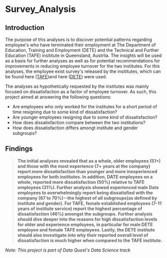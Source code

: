 # **Survey_Analysis**
## **Introduction**

The purpose of this analyses is to discover potential patterns regarding employee's who have terminated their employment at The Department of Education, Training and Employment (DETE) and the Technical and Further Education (TAFE) insititute in Queensland, Austrlia. The insights will be used as a basis for further analyses as well as for potential recommendations for improvements in reducing employee turnover for the two institutes. For this analyses, the employee exist survey's released by the insititutes, which can be found here ([TAFE](https://data.gov.au/dataset/ds-qld-89970a3b-182b-41ea-aea2-6f9f17b5907e/details?q=exit%20survey))and here ([DETE](https://data.gov.au/dataset/ds-qld-fe96ff30-d157-4a81-851d-215f2a0fe26d/details?q=exit%20survey)) were used.

The analyses as hypothetically requested by the institutes was mainly focused on dissatisfaction as a factor of employee turnover. As such, this project aimed at answering the following questions:

- Are employees who only worked for the institutes for a short period of time resigning due to some kind of dissatisfaction?
- Are younger employees resigning due to some kind of dissatisfaction?
- How does dissatisfaction compare between the two institutions?
- How does dissatisfaction differs amongt institute and gender subgroups?

## **Findings**
> **The initial analyses revealed that as a whole, older employees (51+) and those with the most experience (7+ years at the company) report more dissatisfaction than younger and more inexperienced employees for both institutes. In addition, DATE employees on a whole, reported more dissatisfaction (50%) relative to TAFE employees (31%). Further analysis showed experienced male Date employees to overwhelmingly report being dissatisfied with the company (67 to 70%)--the highest of all subgroups(as defined by institute and gender). For TAFE, female established employees (7-11 years of institute service) report the highest percentage of dissatisfaction (46%) amongst the subgroups.**
> **Further analysis should dive deeper into the reasons for high dissatisfaction levels for older and experience employees, in particular for male DETE employee and female TAFE employees. Lastly, the DETE institute should also investigate into why their reported overall level of dissatisfaction is much higher when compared to the TAFE institute.**

*Note: This project is part of Data Quest's Data Science track*
